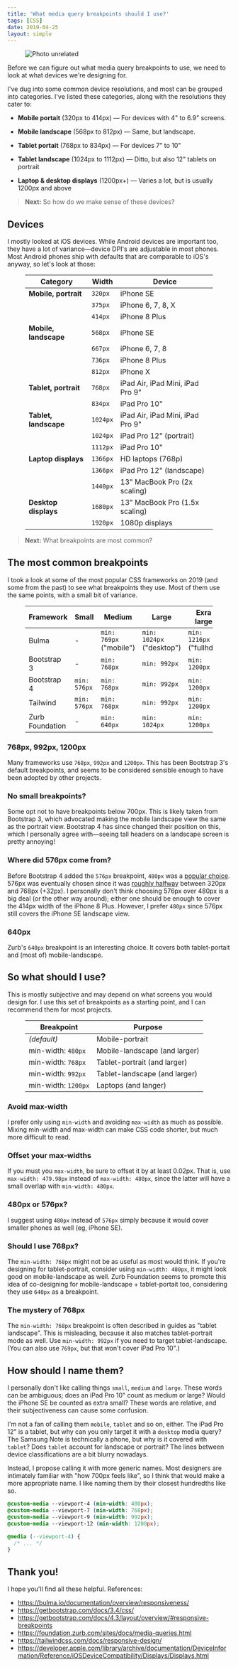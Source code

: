```yaml
---
title: 'What media query breakpoints should I use?'
tags: [CSS]
date: 2019-04-25
layout: simple
---
```


<figure class='cover'>
<img src='https://source.unsplash.com/SO5jpAT2bN8/600x700' alt='Photo unrelated' />
</figure>

Before we can figure out what media query breakpoints to use, we need to look at what devices we're designing for.

I've dug into some common device resolutions, and most can be grouped into categories. I've listed these categories, along with the resolutions they cater to:

- **Mobile portait** (320px to 414px) &mdash; For devices with 4" to 6.9" screens.

- **Mobile landscape** (568px to 812px) &mdash; Same, but landscape.

- **Tablet portait** (768px to 834px) &mdash; For devices 7" to 10"

- **Tablet landscape** (1024px to 1112px) &mdash; Ditto, but also 12" tablets on portrait

- **Laptop & desktop displays** (1200px+) &mdash; Varies a lot, but is usually 1200px and above

> **Next:** So how do we make sense of these devices?

## Devices

I mostly looked at iOS devices. While Android devices are important too, they have a lot of variance&mdash;device DPI's are adjustable in most phones. Most Android phones ship with defaults that are comparable to iOS's anyway, so let's look at those:

<figure class='table'>

| Category              | Width    | Device                           |
| --------------------- | -------- | -------------------------------- |
| **Mobile, portrait**  | `320px`  | iPhone SE                        |
|                       | `375px`  | iPhone 6, 7, 8, X                |
|                       | `414px`  | iPhone 8 Plus                    |
| **Mobile, landscape** | `568px`  | iPhone SE                        |
|                       | `667px`  | iPhone 6, 7, 8                   |
|                       | `736px`  | iPhone 8 Plus                    |
|                       | `812px`  | iPhone X                         |
| **Tablet, portrait**  | `768px`  | iPad Air, iPad Mini, iPad Pro 9" |
|                       | `834px`  | iPad Pro 10"                     |
| **Tablet, landscape** | `1024px` | iPad Air, iPad Mini, iPad Pro 9" |
|                       | `1024px` | iPad Pro 12" (portrait)          |
|                       | `1112px` | iPad Pro 10"                     |
| **Laptop displays**   | `1366px` | HD laptops (768p)                |
|                       | `1366px` | iPad Pro 12" (landscape)         |
|                       | `1440px` | 13" MacBook Pro (2x scaling)     |
| **Desktop displays**  | `1680px` | 13" MacBook Pro (1.5x scaling)   |
|                       | `1920px` | 1080p displays                   |

</figure>

> **Next:** What breakpoints are most common?

## The most common breakpoints

I took a look at some of the most popular CSS frameworks on 2019 (and some from the past) to see what breakpoints they use. Most of them use the same points, with a small bit of variance.

<figure class='table'>

| Framework       | Small        | Medium                  | Large                     | Exra large               |
| --------------- | ------------ | ----------------------- | ------------------------- | ------------------------ |
| Bulma           | -            | `min: 769px` ("mobile") | `min: 1024px` ("desktop") | `min: 1216px` ("fullhd") |
| Bootstrap 3     | -            | `min: 768px`            | `min: 992px`              | `min: 1200px`            |
| Bootstrap 4     | `min: 576px` | `min: 768px`            | `min: 992px`              | `min: 1200px`            |
| Tailwind        | `min: 576px` | `min: 768px`            | `min: 992px`              | `min: 1200px`            |
| Zurb Foundation | -            | `min: 640px`            | `min: 1024px`             | `min: 1200px`            |

</figure>

### 768px, 992px, 1200px

Many frameworks use `768px`, `992px` and `1200px`. This has been Bootstrap 3's default breakpoints, and seems to be considered sensible enough to have been adopted by other projects.

### No small breakpoints?

Some opt not to have breakpoints below 700px. This is likely taken from Bootstrap 3, which advocated making the mobile landscape view the same as the portrait view. Bootstrap 4 has since changed their position on this, which I personally agree with&mdash;seeing tall headers on a landscape screen is pretty annoying!

### Where did 576px come from?

Before Bootstrap 4 added the `576px` breakpoint, `480px` was a [popular choice](https://github.com/twbs/bootstrap/issues/10203). 576px was eventually chosen since it was [roughly halfway](https://github.com/twbs/bootstrap/issues/21333) between 320px and 768px (+32px). I personally don't think choosing 576px over 480px is a big deal (or the other way around); either one should be enough to cover the 414px width of the iPhone 8 Plus. However, I prefer `480px` since 576px still covers the iPhone SE landscape view.

### 640px

Zurb's `640px` breakpoint is an interesting choice. It covers both tablet-portait and (most of) mobile-landscape.

## So what should I use?

This is mostly subjective and may depend on what screens you would design for. I use this set of breakpoints as a starting point, and I can recommend them for most projects.

<figure class='table'>

| Breakpoint          | Purpose                       |
| ------------------- | ----------------------------- |
| _(default)_         | Mobile-portrait               |
| min-width: `480px`  | Mobile-landscape (and larger) |
| min-width: `768px`  | Tablet-portrait (and larger)  |
| min-width: `992px`  | Tablet-landscape (and larger) |
| min-width: `1200px` | Laptops (and langer)          |

</figure>

### Avoid max-width

I prefer only using `min-width` and avoiding `max-width` as much as possible. Mixing min-width and max-width can make CSS code shorter, but much more difficult to read.

### Offset your max-widths

If you must you `max-width`, be sure to offset it by at least 0.02px. That is, use `max-width: 479.98px` instead of `max-width: 480px`, since the latter will have a small overlap with `min-width: 480px`.

### 480px or 576px?

I suggest using `480px` instead of `576px` simply because it would cover smaller phones as well (eg, iPhone SE).

### Should I use 768px?

The `min-width: 768px` might not be as useful as most would think. If you're designing for tablet-portrait, consider using `min-width: 480px`, it might look good on mobile-landscape as well. Zurb Foundation seems to promote this idea of co-designing for mobile-landscape + tablet-portait too, considering they use `640px` as a breakpoint.

### The mystery of 768px

The `min-width: 768px` breakpoint is often described in guides as "tablet landscape". This is misleading, because it also matches tablet-portrait mode as well. Use `min-width: 992px` if you need to target tablet-landscape. (You can also use `769px`, but that won't cover iPad Pro 10".)

## How should I name them?

I personally don't like calling things `small`, `medium` and `large`. These words can be ambiguous; does an iPad Pro 10" count as medium or large? Would the iPhone SE be counted as extra small? These words are relative, and their subjectiveness can cause some confusion.

I'm not a fan of calling them `mobile`, `tablet` and so on, either. The iPad Pro 12" is a tablet, but why can you only target it with a `desktop` media query? The Samsung Note is technically a phone, but why is it covered with `tablet`? Does `tablet` account for landscape or portrait? The lines between device classifications are a bit blurry nowadays.

Instead, I propose calling it with more generic names. Most designers are intimately familiar with "how 700px feels like", so I think that would make a more appropriate name. I like naming them by their closest hundredths like so.

```css
@custom-media --viewport-4 (min-width: 480px);
@custom-media --viewport-7 (min-width: 768px);
@custom-media --viewport-9 (min-width: 992px);
@custom-media --viewport-12 (min-width: 1200px);
```

```css
@media (--viewport-4) {
  /* ... */
}
```

## Thank you!

I hope you'll find all these helpful. References:

- https://bulma.io/documentation/overview/responsiveness/
- https://getbootstrap.com/docs/3.4/css/
- https://getbootstrap.com/docs/4.3/layout/overview/#responsive-breakpoints
- https://foundation.zurb.com/sites/docs/media-queries.html
- https://tailwindcss.com/docs/responsive-design/
- https://developer.apple.com/library/archive/documentation/DeviceInformation/Reference/iOSDeviceCompatibility/Displays/Displays.html
